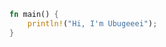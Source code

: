 ```rust
fn main() {
    println!("Hi, I'm Ubugeeei");
}

```

<!-- # Languages and tools -->
<!-- <img src="https://cdn.svgporn.com/logos/typescript-icon.svg" width="40px"> 　<img src="https://static.javatpoint.com/tutorial/rust/images/rust-tutorial.jpg" width="40px">　 <img src="https://cdn.svgporn.com/logos/python.svg" width="40px">  <img src="https://cdn.svgporn.com/logos/vue.svg" width="40px">　 <img src="https://cdn.svgporn.com/logos/nuxt-icon.svg" width="40px">　　<img src="https://cdn.svgporn.com/logos/react.svg" width="40px">　 <img src="https://cdn.svgporn.com/logos/aws.svg" width="60px">　　 -->
<!-- <img src="https://cdn.svgporn.com/logos/graphql.svg" width="30px">   -->
